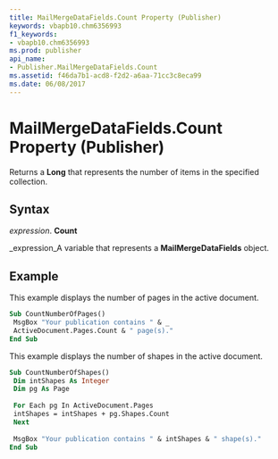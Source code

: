 ```yaml
---
title: MailMergeDataFields.Count Property (Publisher)
keywords: vbapb10.chm6356993
f1_keywords:
- vbapb10.chm6356993
ms.prod: publisher
api_name:
- Publisher.MailMergeDataFields.Count
ms.assetid: f46da7b1-acd8-f2d2-a6aa-71cc3c8eca99
ms.date: 06/08/2017
---
```



# MailMergeDataFields.Count Property (Publisher)

Returns a  **Long** that represents the number of items in the specified collection.


## Syntax

 _expression_. **Count**

 _expression_A variable that represents a  **MailMergeDataFields** object.


## Example

This example displays the number of pages in the active document.


```vb
Sub CountNumberOfPages() 
 MsgBox "Your publication contains " & _ 
 ActiveDocument.Pages.Count & " page(s)." 
End Sub
```

This example displays the number of shapes in the active document.




```vb
Sub CountNumberOfShapes() 
 Dim intShapes As Integer 
 Dim pg As Page 
 
 For Each pg In ActiveDocument.Pages 
 intShapes = intShapes + pg.Shapes.Count 
 Next 
 
 MsgBox "Your publication contains " & intShapes & " shape(s)." 
End Sub
```


